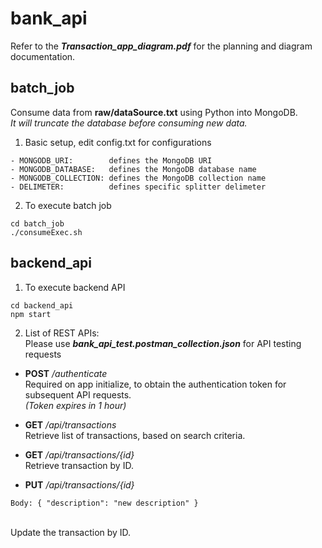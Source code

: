 # bank_api<br/>
Refer to the ***Transaction_app_diagram.pdf*** for the planning and diagram documentation.<br/>
## batch_job
Consume data from **raw/dataSource.txt** using Python into MongoDB.<br/>
_It will truncate the database before consuming new data._<br/>
1. Basic setup, edit config.txt for configurations
```
- MONGODB_URI:        defines the MongoDB URI
- MONGODB_DATABASE:   defines the MongoDB database name
- MONGODB_COLLECTION: defines the MongoDB collection name
- DELIMETER:          defines specific splitter delimeter
```
2. To execute batch job
```
cd batch_job
./consumeExec.sh
```
## backend_api
1. To execute backend API
```
cd backend_api
npm start
```
2. List of REST APIs:<br/>
Please use ***bank_api_test.postman_collection.json*** for API testing requests<br/>
- **POST** _/authenticate_
<br/>Required on app initialize, to obtain the authentication token for subsequent API requests.
<br/>_(Token expires in 1 hour)_

- **GET** _/api/transactions_
<br/>Retrieve list of transactions, based on search criteria.

- **GET** _/api/transactions/{id}_
<br/>Retrieve transaction by ID.

- **PUT** _/api/transactions/{id}_
```
Body: { "description": "new description" }
```
<br/>Update the transaction by ID.
